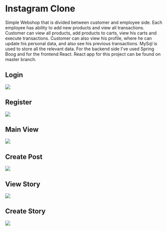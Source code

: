 # Instagram Clone

Simple Webshop that is divided between customer and employee side. Each employee has ability to add new products and view all transactions. Customer can view all products, add products to carts, view his carts and execute transactions. Customer can also view his profile, where he can update his personal data, and also see his previous transactions. MySql is used to store all the relevant data. For the backend side I've used Spring Boog and for the frontend React. React app for this project can be found on master branch.

<h2>Login</h2>
<img src="https://user-images.githubusercontent.com/70106587/225994788-ef5cd3cc-d80d-4c5e-af2d-5d8f500b1d90.png"/>

<h2>Register</h2>
<img src="https://user-images.githubusercontent.com/70106587/225994798-973eed70-263c-41c7-b14a-84adc34ece9d.png"/>

<h2>Main View</h2>
<img src="https://user-images.githubusercontent.com/70106587/225994793-07ff0015-29a9-4408-acea-1f9588077548.png"/>

<h2>Create Post</h2>
<img src="https://user-images.githubusercontent.com/70106587/225994805-84dd9a78-3ee9-4365-9d2c-27d210740921.png"/>

<h2>View Story</h2>
<img src="https://user-images.githubusercontent.com/70106587/225994801-47d43dbf-028c-4d27-b8f1-fda9678e6ae6.png"/>

<h2>Create Story</h2>
<img src="https://user-images.githubusercontent.com/70106587/225994806-d1221d49-543e-4b3f-96f2-78d7eb7d00e4.png"/>

